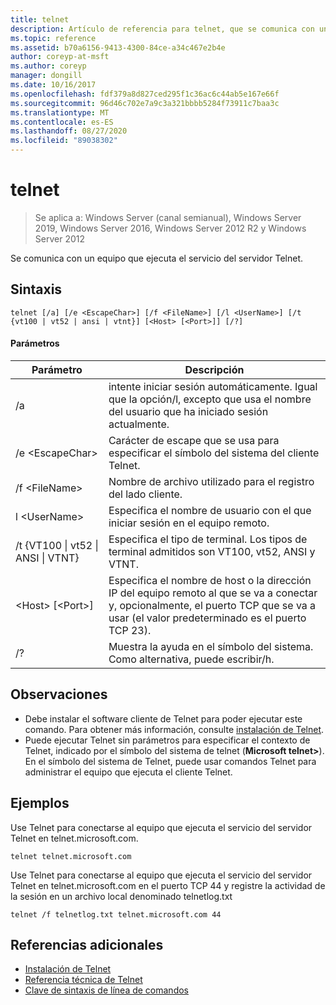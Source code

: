 ```yaml
---
title: telnet
description: Artículo de referencia para telnet, que se comunica con un equipo que ejecuta el servicio del servidor Telnet.
ms.topic: reference
ms.assetid: b70a6156-9413-4300-84ce-a34c467e2b4e
author: coreyp-at-msft
ms.author: coreyp
manager: dongill
ms.date: 10/16/2017
ms.openlocfilehash: fdf379a8d827ced295f1c36ac6c44ab5e167e66f
ms.sourcegitcommit: 96d46c702e7a9c3a321bbbb5284f73911c7baa3c
ms.translationtype: MT
ms.contentlocale: es-ES
ms.lasthandoff: 08/27/2020
ms.locfileid: "89038302"
---
```

# <a name="telnet"></a>telnet

> Se aplica a: Windows Server (canal semianual), Windows Server 2019, Windows Server 2016, Windows Server 2012 R2 y Windows Server 2012

Se comunica con un equipo que ejecuta el servicio del servidor Telnet.

## <a name="syntax"></a>Sintaxis
```
telnet [/a] [/e <EscapeChar>] [/f <FileName>] [/l <UserName>] [/t {vt100 | vt52 | ansi | vtnt}] [<Host> [<Port>]] [/?]
```
#### <a name="parameters"></a>Parámetros
|Parámetro|Descripción|
|-------|--------|
|/a|intente iniciar sesión automáticamente. Igual que la opción/l, excepto que usa el nombre del usuario que ha iniciado sesión actualmente.|
|/e \<EscapeChar>|Carácter de escape que se usa para especificar el símbolo del sistema del cliente Telnet.|
|/f \<FileName>|Nombre de archivo utilizado para el registro del lado cliente.|
|l \<UserName>|Especifica el nombre de usuario con el que iniciar sesión en el equipo remoto.|
|/t {VT100 &#124; vt52 &#124; ANSI &#124; VTNT}|Especifica el tipo de terminal. Los tipos de terminal admitidos son VT100, vt52, ANSI y VTNT.|
|\<Host> [\<Port>]|Especifica el nombre de host o la dirección IP del equipo remoto al que se va a conectar y, opcionalmente, el puerto TCP que se va a usar (el valor predeterminado es el puerto TCP 23).|
|/?|Muestra la ayuda en el símbolo del sistema. Como alternativa, puede escribir/h.|

## <a name="remarks"></a>Observaciones
-   Debe instalar el software cliente de Telnet para poder ejecutar este comando. Para obtener más información, consulte [instalación de Telnet](/previous-versions/windows/it-pro/windows-server-2008-R2-and-2008/cc754293(v=ws.10)).
-   Puede ejecutar Telnet sin parámetros para especificar el contexto de Telnet, indicado por el símbolo del sistema de telnet (**Microsoft telnet>**). En el símbolo del sistema de Telnet, puede usar comandos Telnet para administrar el equipo que ejecuta el cliente Telnet.

## <a name="examples"></a>Ejemplos
Use Telnet para conectarse al equipo que ejecuta el servicio del servidor Telnet en telnet.microsoft.com.
```
telnet telnet.microsoft.com
```
Use Telnet para conectarse al equipo que ejecuta el servicio del servidor Telnet en telnet.microsoft.com en el puerto TCP 44 y registre la actividad de la sesión en un archivo local denominado telnetlog.txt
```
telnet /f telnetlog.txt telnet.microsoft.com 44
```

## <a name="additional-references"></a>Referencias adicionales
-   [Instalación de Telnet](/previous-versions/windows/it-pro/windows-server-2008-R2-and-2008/cc754293(v=ws.10))
-   [Referencia técnica de Telnet](/previous-versions/windows/it-pro/windows-server-2008-R2-and-2008/cc754987(v=ws.10))
- [Clave de sintaxis de línea de comandos](command-line-syntax-key.md)
